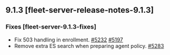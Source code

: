 ## 9.1.3 [fleet-server-release-notes-9.1.3]

### Fixes [fleet-server-9.1.3-fixes]

* Fix 503 handling in enrollment. [#5232](https://github.com/elastic/fleet-server/pull/5232) [#5197](https://github.com/elastic/fleet-server/issues/5197)
* Remove extra ES search when preparing agent policy. [#5283](https://github.com/elastic/fleet-server/pull/5283)

